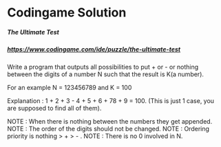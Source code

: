 # Codingame Solution

##### The Ultimate Test 
##### https://www.codingame.com/ide/puzzle/the-ultimate-test

Write a program that outputs all possibilities to put + or - or nothing between the digits of a number N such that the result is K(a number).

For an example N = 123456789 and K = 100

Explanation : 1 + 2 + 3 - 4 + 5 + 6 + 78 + 9 = 100.
(This is just 1 case, you are supposed to find all of them).

NOTE : When there is nothing between the numbers they get appended.
NOTE : The order of the digits should not be changed.
NOTE : Ordering priority is nothing > + > - .
NOTE : There is no 0 involved in N.
